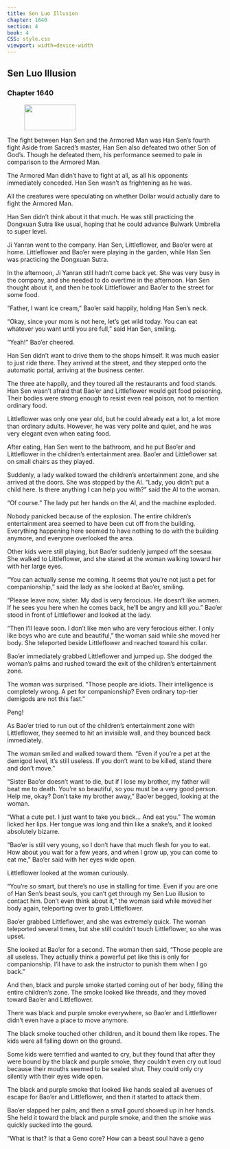 ```yaml
---
title: Sen Luo Illusion
chapter: 1640
section: 4
book: 4
CSS: style.css
viewport: width=device-width
---
```


## Sen Luo Illusion

### Chapter 1640

<figure>
	<img src="../Images/gem.gif" alt="" id="gem" width="120" height="60" />
</figure>

The fight between Han Sen and the Armored Man was Han Sen’s fourth fight Aside from Sacred’s master, Han Sen also defeated two other Son of God’s. Though he defeated them, his performance seemed to pale in comparison to the Armored Man.

The Armored Man didn’t have to fight at all, as all his opponents immediately conceded. Han Sen wasn’t as frightening as he was.

All the creatures were speculating on whether Dollar would actually dare to fight the Armored Man.

Han Sen didn’t think about it that much. He was still practicing the Dongxuan Sutra like usual, hoping that he could advance Bulwark Umbrella to super level.

Ji Yanran went to the company. Han Sen, Littleflower, and Bao’er were at home. Littleflower and Bao’er were playing in the garden, while Han Sen was practicing the Dongxuan Sutra.

In the afternoon, Ji Yanran still hadn’t come back yet. She was very busy in the company, and she needed to do overtime in the afternoon. Han Sen thought about it, and then he took Littleflower and Bao’er to the street for some food.

“Father, I want ice cream,” Bao’er said happily, holding Han Sen’s neck.

“Okay, since your mom is not here, let’s get wild today. You can eat whatever you want until you are full,” said Han Sen, smiling.

“Yeah!” Bao’er cheered.

Han Sen didn’t want to drive them to the shops himself. It was much easier to just ride there. They arrived at the street, and they stepped onto the automatic portal, arriving at the business center.

The three ate happily, and they toured all the restaurants and food stands. Han Sen wasn’t afraid that Bao’er and Littleflower would get food poisoning. Their bodies were strong enough to resist even real poison, not to mention ordinary food.

Littleflower was only one year old, but he could already eat a lot, a lot more than ordinary adults. However, he was very polite and quiet, and he was very elegant even when eating food.

After eating, Han Sen went to the bathroom, and he put Bao’er and Littleflower in the children’s entertainment area. Bao’er and Littleflower sat on small chairs as they played.

Suddenly, a lady walked toward the children’s entertainment zone, and she arrived at the doors. She was stopped by the Al. “Lady, you didn’t put a child here. Is there anything I can help you with?” said the Al to the woman.

“Of course.” The lady put her hands on the Al, and the machine exploded.

Nobody panicked because of the explosion. The entire children’s entertainment area seemed to have been cut off from the building. Everything happening here seemed to have nothing to do with the building anymore, and everyone overlooked the area.

Other kids were still playing, but Bao’er suddenly jumped off the seesaw. She walked to Littleflower, and she stared at the woman walking toward her with her large eyes.

“You can actually sense me coming. It seems that you’re not just a pet for companionship,” said the lady as she looked at Bao’er, smiling.

“Please leave now, sister. My dad is very ferocious. He doesn’t like women. If he sees you here when he comes back, he’ll be angry and kill you.” Bao’er stood in front of Littleflower and looked at the lady.

“Then I’ll leave soon. I don’t like men who are very ferocious either. I only like boys who are cute and beautiful,” the woman said while she moved her body. She teleported beside Littleflower and reached toward his collar.

Bao’er immediately grabbed Littleflower and jumped up. She dodged the woman’s palms and rushed toward the exit of the children’s entertainment zone.

The woman was surprised. “Those people are idiots. Their intelligence is completely wrong. A pet for companionship? Even ordinary top-tier demigods are not this fast.”

Peng!

As Bao’er tried to run out of the children’s entertainment zone with Littleflower, they seemed to hit an invisible wall, and they bounced back immediately.

The woman smiled and walked toward them. “Even if you’re a pet at the demigod level, it’s still useless. If you don’t want to be killed, stand there and don’t move.”

“Sister Bao’er doesn’t want to die, but if I lose my brother, my father will beat me to death. You’re so beautiful, so you must be a very good person. Help me, okay? Don’t take my brother away,” Bao’er begged, looking at the woman.

“What a cute pet. I just want to take you back… And eat you.” The woman licked her lips. Her tongue was long and thin like a snake’s, and it looked absolutely bizarre.

“Bao’er is still very young, so I don’t have that much flesh for you to eat. How about you wait for a few years, and when I grow up, you can come to eat me,” Bao’er said with her eyes wide open.

Littleflower looked at the woman curiously.

“You’re so smart, but there’s no use in stalling for time. Even if you are one of Han Sen’s beast souls, you can’t get through my Sen Luo illusion to contact him. Don’t even think about it,” the woman said while moved her body again, teleporting over to grab Littleflower.

Bao’er grabbed Littleflower, and she was extremely quick. The woman teleported several times, but she still couldn’t touch Littleflower, so she was upset.

She looked at Bao’er for a second. The woman then said, “Those people are all useless. They actually think a powerful pet like this is only for companionship. I’ll have to ask the instructor to punish them when I go back.”

And then, black and purple smoke started coming out of her body, filling the entire children’s zone. The smoke looked like threads, and they moved toward Bao’er and Littleflower.

There was black and purple smoke everywhere, so Bao’er and Littleflower didn’t even have a place to move anymore.

The black smoke touched other children, and it bound them like ropes. The kids were all falling down on the ground.

Some kids were terrified and wanted to cry, but they found that after they were bound by the black and purple smoke, they couldn’t even cry out loud because their mouths seemed to be sealed shut. They could only cry silently with their eyes wide open.

The black and purple smoke that looked like hands sealed all avenues of escape for Bao’er and Littleflower, and then it started to attack them.

Bao’er slapped her palm, and then a small gourd showed up in her hands. She held it toward the black and purple smoke, and then the smoke was quickly sucked into the gourd.

“What is that? Is that a Geno core? How can a beast soul have a geno